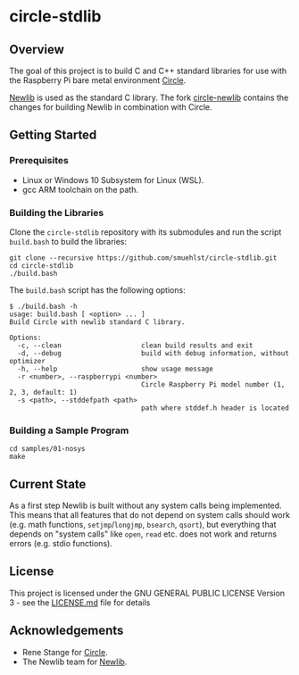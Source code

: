 # circle-stdlib

## Overview

The goal of this project is to build C and C++ standard libraries for use with the
Raspberry Pi bare metal environment [Circle](https://github.com/rsta2/circle).

[Newlib](https://sourceware.org/newlib/) is used as the standard C library. The fork
[circle-newlib](https://github.com/smuehlst/circle-newlib) contains the changes for
building Newlib in combination with Circle.

## Getting Started

### Prerequisites

* Linux or Windows 10 Subsystem for Linux (WSL).
* gcc ARM toolchain on the path.

### Building the Libraries

Clone the `circle-stdlib` repository with its submodules and run
the script `build.bash` to build the libraries:

```
git clone --recursive https://github.com/smuehlst/circle-stdlib.git
cd circle-stdlib
./build.bash
```

The `build.bash` script has the following options:

```
$ ./build.bash -h
usage: build.bash [ <option> ... ]
Build Circle with newlib standard C library.

Options:
  -c, --clean                    clean build results and exit
  -d, --debug                    build with debug information, without optimizer
  -h, --help                     show usage message
  -r <number>, --raspberrypi <number>
                                 Circle Raspberry Pi model number (1, 2, 3, default: 1)
  -s <path>, --stddefpath <path>
                                 path where stddef.h header is located
```

### Building a Sample Program

```
cd samples/01-nosys
make
```

## Current State

As a first step Newlib is built without any system calls being implemented. This means that
all features that do not depend on system calls should work (e.g. math functions,
`setjmp`/`longjmp`, `bsearch`, `qsort`), but everything that depends on "system calls" like
`open`, `read` etc. does not work and returns errors (e.g. stdio functions).

## License

This project is licensed under the GNU GENERAL PUBLIC LICENSE
Version 3 - see the [LICENSE.md](LICENSE.md) file for details

## Acknowledgements

* Rene Stange for [Circle](https://github.com/rsta2/circle).
* The Newlib team for [Newlib](https://sourceware.org/newlib/).
